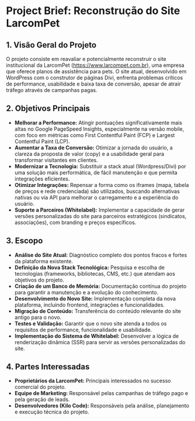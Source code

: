 # Project Brief: Reconstrução do Site LarcomPet

## 1. Visão Geral do Projeto

O projeto consiste em reavaliar e potencialmente reconstruir o site institucional da LarcomPet (https://www.larcompet.com.br), uma empresa que oferece planos de assistência para pets. O site atual, desenvolvido em WordPress com o construtor de páginas Divi, enfrenta problemas críticos de performance, usabilidade e baixa taxa de conversão, apesar de atrair tráfego através de campanhas pagas.

## 2. Objetivos Principais

*   **Melhorar a Performance:** Atingir pontuações significativamente mais altas no Google PageSpeed Insights, especialmente na versão mobile, com foco em métricas como First Contentful Paint (FCP) e Largest Contentful Paint (LCP).
*   **Aumentar a Taxa de Conversão:** Otimizar a jornada do usuário, a clareza da proposta de valor (copy) e a usabilidade geral para transformar visitantes em clientes.
*   **Modernizar a Tecnologia:** Substituir a stack atual (Wordpress/Divi) por uma solução mais performática, de fácil manutenção e que permita integrações eficientes.
*   **Otimizar Integrações:** Repensar a forma como os iframes (mapa, tabela de preços e rede credenciada) são utilizados, buscando alternativas nativas ou via API para melhorar o carregamento e a experiência do usuário.
*   **Suporte a Parceiros (Whitelabel):** Implementar a capacidade de gerar versões personalizadas do site para parceiros estratégicos (sindicatos, associações), com branding e preços específicos.

## 3. Escopo

*   **Análise do Site Atual:** Diagnóstico completo dos pontos fracos e fortes da plataforma existente.
*   **Definição da Nova Stack Tecnológica:** Pesquisa e escolha de tecnologias (frameworks, bibliotecas, CMS, etc.) que atendam aos objetivos do projeto.
*   **Criação de um Banco de Memória:** Documentação contínua do projeto para garantir a manutenção e a evolução do conhecimento.
*   **Desenvolvimento do Novo Site:** Implementação completa da nova plataforma, incluindo frontend, integrações e funcionalidades.
*   **Migração de Conteúdo:** Transferência do conteúdo relevante do site antigo para o novo.
*   **Testes e Validação:** Garantir que o novo site atenda a todos os requisitos de performance, funcionalidade e usabilidade.
*   **Implementação do Sistema de Whitelabel:** Desenvolver a lógica de renderização dinâmica (SSR) para servir as versões personalizadas do site.

## 4. Partes Interessadas

*   **Proprietários da LarcomPet:** Principais interessados no sucesso comercial do projeto.
*   **Equipe de Marketing:** Responsável pelas campanhas de tráfego pago e pela geração de leads.
*   **Desenvolvedores (Kilo Code):** Responsáveis pela análise, planejamento e execução técnica do projeto.